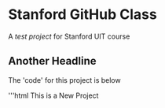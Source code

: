 # Stanford GitHub Class

A *test project* for Stanford UIT course

## Another Headline

The 'code' for this project is below

'''html
This is a <bold>New Project</bold>
